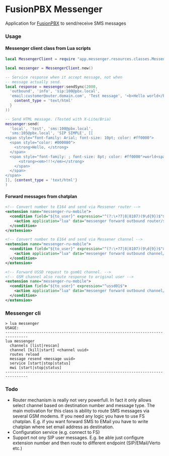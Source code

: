 # FusionPBX Messenger

Application for [FusionPBX](http://www.fusionpbx.com) to send/receive SMS messages

### Usage

#### Messenger client class from Lua scripts

```Lua
local MessengerClient = require "app.messenger.resources.classes.Messenger.Client"

local messenger = MessengerClient.new()

-- Service response when it accept message, not when
-- message actually send.
local response = messenger:sendSync(2000,
  'outbound', 'info', 'sip:100@pbx.local',
  'email:customer@outer.domain.com', 'Test message', '<b>Hello world</b>',{
    content_type = 'text/html'
  }
))

-- Send HTML message. (Tested with X-Lite/Bria)
messenger:send(
  'local', 'test', 'sms:100@pbx.local',
  'sms:105@pbx.local', 'SIP SIMPLE', [[
<span style="font-family: Arial; font-size: 10pt; color: #ff0000">
  <span style="color: #000080">
    <strong>Hello, </strong>
  </span>
  <span style="font-family: ; font-size: 8pt; color: #ff0000">world<span style="color: #008000">
      <strong><em>!!!</em></strong>
    </span>
  </span>
</span>
]], {content_type = 'text/html'}
)
```

#### Forward messages from chatplan

```XML
<!-- Convert number to E164 and send via Messener router -->
<extension name="messenger-ru-mobile">
  <condition field="${to_user}" expression="^(?:\+?7|8|8107)(9\d{9})$">
    <action application="lua" data="messenger forward outbound router/sms:${user_context} 7$1@${to_host}" />
  </condition>
</extension>

<!-- Convert number to E164 and send via Messener channel -->
<extension name="messenger-ru-mobile">
  <condition field="${to_user}" expression="^(?:\+?7|8|8107)(9\d{9})$">
    <action application="lua" data="messenger forward outbound channel/sms:gsm01 7$1" />
  </condition>
</extension>

<!-- Forward USSD request to gsm01 channel. -->
<!-- GSM channel also route response to original user -->
<extension name="messenger-ru-mobile">
  <condition field="${to_user}" expression="^ussd01$">
    <action application="lua" data="messenger forward outbound channel/ussd:gsm01 ussd" />
  </condition>
</extension>
```

### Messenger cli

```
> lua messenger 
USAGE:
--------------------------------------------------------------------------------
lua messenger
  channels [list|rescan]
  channel [kill|start] <channel uuid>
  routes reload
  message resend <message uuid>
  service [start|stop|status]
  mwi [start|stop|status]
--------------------------------------------------------------------------------
```

### Todo

 * Router mechanism is really not very powerfull. In fact it only allows select channel based
   on destination number and message type. The main motivation for this class is ability
   to route SMS messages via several GSM modems. If you need any logic you have to use
   FS chatplan. E.g. if you want forward SMS to EMail you have to write chatplan where
   set email address as destination.
 * Configuration service (e.g. connect to FS)
 * Support not ony SIP user messages. E.g. be able just configure extension number and
   then route to different endpoint (SIP/EMail/Verto etc.)
